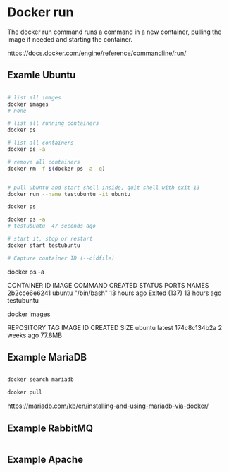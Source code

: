 # Docker run

The docker run command runs a command in a new container, pulling the image if needed and starting the container.

https://docs.docker.com/engine/reference/commandline/run/

## Examle Ubuntu

```bash

# list all images
docker images
# none

# list all running containers
docker ps

# list all containers
docker ps -a

# remove all containers
docker rm -f $(docker ps -a -q)


# pull ubuntu and start shell inside, quit shell with exit 13
docker run --name testubuntu -it ubuntu

docker ps

docker ps -a
# testubuntu  47 seconds ago

# start it, stop or restart
docker start testubuntu

# Capture container ID (--cidfile)

```
docker ps -a

CONTAINER ID   IMAGE     COMMAND       CREATED        STATUS                      PORTS     NAMES
2b2cce6e6241   ubuntu    "/bin/bash"   13 hours ago   Exited (137) 13 hours ago             testubuntu

docker images

REPOSITORY   TAG       IMAGE ID       CREATED       SIZE
ubuntu       latest    174c8c134b2a   2 weeks ago   77.8MB
## Example MariaDB

```bash

docker search mariadb

dcoker pull
```
https://mariadb.com/kb/en/installing-and-using-mariadb-via-docker/

## Example RabbitMQ

```bash
```

## Example Apache

```bash
```